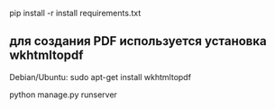 pip install -r install requirements.txt

## для создания PDF используется установка wkhtmltopdf
Debian/Ubuntu:
    sudo apt-get install wkhtmltopdf

python manage.py runserver